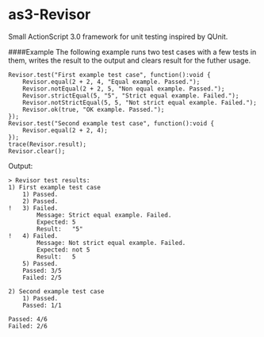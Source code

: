 as3-Revisor
===========

Small ActionScript 3.0 framework for unit testing inspired by QUnit.

####Example
The following example runs two test cases with a few tests in them, writes the result to the output and clears result for the futher usage.
```as3
Revisor.test("First example test case", function():void {
	Revisor.equal(2 + 2, 4, "Equal example. Passed.");
	Revisor.notEqual(2 + 2, 5, "Non equal example. Passed.");
	Revisor.strictEqual(5, "5", "Strict equal example. Failed.");
	Revisor.notStrictEqual(5, 5, "Not strict equal example. Failed.");
	Revisor.ok(true, "OK example. Passed.");
});
Revisor.test("Second example test case", function():void {
	Revisor.equal(2 + 2, 4);
});
trace(Revisor.result);
Revisor.clear();
```
Output:
```
> Revisor test results:
1) First example test case
    1) Passed.
    2) Passed.
!   3) Failed.
        Message: Strict equal example. Failed.
        Expected: 5
        Result:   "5"
!   4) Failed.
        Message: Not strict equal example. Failed.
        Expected: not 5
        Result:   5
    5) Passed.
    Passed: 3/5
    Failed: 2/5
    
2) Second example test case
    1) Passed.
    Passed: 1/1

Passed: 4/6
Failed: 2/6
```
